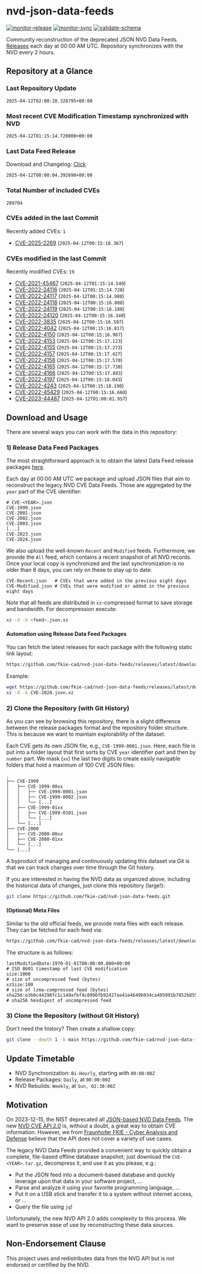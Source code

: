 # nvd-json-data-feeds

[![monitor-release](https://github.com/fkie-cad/nvd-json-data-feeds/actions/workflows/monitor_release.yml/badge.svg)](https://github.com/fkie-cad/nvd-json-data-feeds/actions/workflows/monitor_release.yml)
[![monitor-sync](https://github.com/fkie-cad/nvd-json-data-feeds/actions/workflows/monitor_sync.yml/badge.svg)](https://github.com/fkie-cad/nvd-json-data-feeds/actions/workflows/monitor_sync.yml)
[![validate-schema](https://github.com/fkie-cad/nvd-json-data-feeds/actions/workflows/validate_schema.yml/badge.svg)](https://github.com/fkie-cad/nvd-json-data-feeds/actions/workflows/validate_schema.yml)

Community reconstruction of the deprecated JSON NVD Data Feeds.
[Releases](https://github.com/fkie-cad/nvd-json-data-feeds/releases/latest) each day at 00:00 AM UTC.
Repository synchronizes with the NVD every 2 hours.

## Repository at a Glance

### Last Repository Update

```plain
2025-04-12T02:00:20.328795+00:00
```

### Most recent CVE Modification Timestamp synchronized with NVD

```plain
2025-04-12T01:15:14.720000+00:00
```

### Last Data Feed Release

Download and Changelog: [Click](https://github.com/fkie-cad/nvd-json-data-feeds/releases/latest)

```plain
2025-04-12T00:00:04.392690+00:00
```

### Total Number of included CVEs

```plain
289704
```

### CVEs added in the last Commit

Recently added CVEs: `1`

- [CVE-2025-2269](CVE-2025/CVE-2025-22xx/CVE-2025-2269.json) (`2025-04-12T00:15:18.367`)


### CVEs modified in the last Commit

Recently modified CVEs: `19`

- [CVE-2021-45467](CVE-2021/CVE-2021-454xx/CVE-2021-45467.json) (`2025-04-12T01:15:14.540`)
- [CVE-2022-24116](CVE-2022/CVE-2022-241xx/CVE-2022-24116.json) (`2025-04-12T01:15:14.720`)
- [CVE-2022-24117](CVE-2022/CVE-2022-241xx/CVE-2022-24117.json) (`2025-04-12T00:15:14.980`)
- [CVE-2022-24118](CVE-2022/CVE-2022-241xx/CVE-2022-24118.json) (`2025-04-12T00:15:16.000`)
- [CVE-2022-24119](CVE-2022/CVE-2022-241xx/CVE-2022-24119.json) (`2025-04-12T00:15:16.180`)
- [CVE-2022-24120](CVE-2022/CVE-2022-241xx/CVE-2022-24120.json) (`2025-04-12T00:15:16.340`)
- [CVE-2022-3835](CVE-2022/CVE-2022-38xx/CVE-2022-3835.json) (`2025-04-12T00:15:16.507`)
- [CVE-2022-4042](CVE-2022/CVE-2022-40xx/CVE-2022-4042.json) (`2025-04-12T00:15:16.817`)
- [CVE-2022-4150](CVE-2022/CVE-2022-41xx/CVE-2022-4150.json) (`2025-04-12T00:15:16.967`)
- [CVE-2022-4153](CVE-2022/CVE-2022-41xx/CVE-2022-4153.json) (`2025-04-12T00:15:17.123`)
- [CVE-2022-4155](CVE-2022/CVE-2022-41xx/CVE-2022-4155.json) (`2025-04-12T00:15:17.273`)
- [CVE-2022-4157](CVE-2022/CVE-2022-41xx/CVE-2022-4157.json) (`2025-04-12T00:15:17.427`)
- [CVE-2022-4158](CVE-2022/CVE-2022-41xx/CVE-2022-4158.json) (`2025-04-12T00:15:17.570`)
- [CVE-2022-4165](CVE-2022/CVE-2022-41xx/CVE-2022-4165.json) (`2025-04-12T00:15:17.730`)
- [CVE-2022-4166](CVE-2022/CVE-2022-41xx/CVE-2022-4166.json) (`2025-04-12T00:15:17.883`)
- [CVE-2022-4197](CVE-2022/CVE-2022-41xx/CVE-2022-4197.json) (`2025-04-12T00:15:18.043`)
- [CVE-2022-4243](CVE-2022/CVE-2022-42xx/CVE-2022-4243.json) (`2025-04-12T00:15:18.190`)
- [CVE-2022-45429](CVE-2022/CVE-2022-454xx/CVE-2022-45429.json) (`2025-04-12T00:15:16.660`)
- [CVE-2023-44487](CVE-2023/CVE-2023-444xx/CVE-2023-44487.json) (`2025-04-12T01:00:01.957`)


## Download and Usage

There are several ways you can work with the data in this repository:

### 1) Release Data Feed Packages

The most straightforward approach is to obtain the latest Data Feed release packages [here](https://github.com/fkie-cad/nvd-json-data-feeds/releases/latest).

Each day at 00:00 AM UTC we package and upload JSON files that aim to reconstruct the legacy NVD CVE Data Feeds.
Those are aggregated by the `year` part of the CVE identifier:

```
# CVE-<YEAR>.json
CVE-1999.json
CVE-2001.json
CVE-2002.json
CVE-2003.json
[...]
CVE-2023.json
CVE-2024.json
```

We also upload the well-known `Recent` and `Modified` feeds.
Furthermore, we provide the `All` feed, which contains a recent snapshot of all NVD records.
Once your local copy is synchronized and the last synchronization is no older than 8 days, you can rely on these to stay up to date:

```plain
CVE-Recent.json   # CVEs that were added in the previous eight days
CVE-Modified.json # CVEs that were modified or added in the previous eight days
```

Note that all feeds are distributed in `xz`-compressed format to save storage and bandwidth.
For decompression execute:

```sh
xz -d -k <feed>.json.xz
```

#### Automation using Release Data Feed Packages

You can fetch the latest releases for each package with the following static link layout:

```sh
https://github.com/fkie-cad/nvd-json-data-feeds/releases/latest/download/CVE-<YEAR>.json.xz
```

Example:

```sh
wget https://github.com/fkie-cad/nvd-json-data-feeds/releases/latest/download/CVE-2024.json.xz
xz -d -k CVE-2024.json.xz
```

### 2) Clone the Repository (with Git History)

As you can see by browsing this repository, there is a slight difference between the release packages format and the repository folder structure.
This is because we want to maintain explorability of the dataset.

Each CVE gets its own JSON file, e.g., `CVE-1999-0001.json`.
Here, each file is put into a folder layout that first sorts by CVE `year` identifier part and then by `number` part.
We mask (`xx`) the last two digits to create easily navigable folders that hold a maximum of 100 CVE JSON files:

```plain
.
├── CVE-1999
│   ├── CVE-1999-00xx
│   │   ├── CVE-1999-0001.json
│   │   ├── CVE-1999-0002.json
│   │   └── [...]
│   ├── CVE-1999-01xx
│   │   ├── CVE-1999-0101.json
│   │   └── [...]
│   └── [...]
├── CVE-2000
│   ├── CVE-2000-00xx
│   ├── CVE-2000-01xx
│   └── [...]
└── [...]
```

A byproduct of managing and continuously updating this dataset via Git is that we can track changes over time through the Git history.

If you are interested in having the NVD data as organized above, including the historical data of changes, just clone this repository (large!):

```sh
git clone https://github.com/fkie-cad/nvd-json-data-feeds.git
```

#### (Optional) Meta Files

Similar to the old official feeds, we provide meta files with each release. They can be fetched for each feed via:

```sh
https://github.com/fkie-cad/nvd-json-data-feeds/releases/latest/download/CVE-<YEAR>.meta
```

The structure is as follows:

```plain
lastModifiedDate:1970-01-01T00:00:00.000+00:00                          # ISO 8601 timestamp of last CVE modification
size:1000                                                               # size of uncompressed feed (bytes)
xzSize:100                                                              # size of lzma-compressed feed (bytes)
sha256:e3b0c44298fc1c149afbf4c8996fb92427ae41e4649b934ca495991b7852b855 # sha256 hexdigest of uncompressed feed
```

### 3) Clone the Repository (without Git History)

Don't need the history? Then create a shallow copy:

```sh
git clone --depth 1 -b main https://github.com/fkie-cad/nvd-json-data-feeds.git
```


## Update Timetable

* NVD Synchronization: `Bi-Hourly`, starting with `00:00:00Z`
* Release Packages: `Daily`, at `00:00:00Z`
* NVD Rebuilds: `Weekly`, at `Sun, 02:30:00Z`


## Motivation

On 2023-12-15, the NIST deprecated all [JSON-based NVD Data Feeds](https://nvd.nist.gov/vuln/data-feeds#divRetirementBanner-1).
The new [NVD CVE API 2.0](https://nvd.nist.gov/developers/vulnerabilities) is, without a doubt, a great way to obtain CVE information.
However, we from [Fraunhofer FKIE - Cyber Analysis and Defense](https://www.fkie.fraunhofer.de/en/departments/cad.html) believe that the API does not cover a variety of use cases.

The legacy NVD Data Feeds provided a convenient way to quickly obtain a complete, file-based offline database snapshot; just download the `CVE-<YEAR>.tar.gz`, decompress it, and use it as you please, e.g.:

- Put the JSON feed into a document-based database and quickly leverage upon that data in your software project, ...
- Parse and analyze it using your favorite programming language, ...
- Put it on a USB stick and transfer it to a system without internet access, or ...
- Query the file using `jq`!

Unfortunately, the new NVD API 2.0 adds complexity to this process.
We want to preserve ease of use by reconstructing these data sources.

## Non-Endorsement Clause

This project uses and redistributes data from the NVD API but is not endorsed or certified by the NVD.